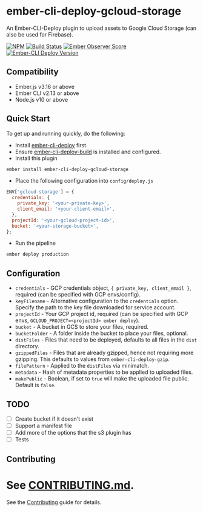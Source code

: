 # ember-cli-deploy-gcloud-storage

An Ember-CLI-Deploy plugin to upload assets to Google Cloud Storage (can also be used for Firebase).

[![NPM][npm-badge-img]][npm-badge-link]
[![Build Status][travis-badge]][travis-badge-url]
[![Ember Observer Score][ember-observer-badge]][ember-observer-url]  
[![Ember-CLI Deploy Version][ember-cli-deploy-badge]][ember-cli-deploy-url]

## Compatibility

- Ember.js v3.16 or above
- Ember CLI v2.13 or above
- Node.js v10 or above

## Quick Start

To get up and running quickly, do the following:

- Install [ember-cli-deploy] first.
- Ensure [ember-cli-deploy-build] is installed and configured.
- Install this plugin

```bash
ember install ember-cli-deploy-gcloud-storage
```

- Place the following configuration into `config/deploy.js`

```javascript
ENV['gcloud-storage'] = {
  credentials: {
    private_key: '<your-private-key>',
    client_email: '<your-client-email>',
  },
  projectId: '<your-gcloud-project-id>',
  bucket: '<your-storage-bucket>',
};
```

- Run the pipeline

```bash
ember deploy production
```

## Configuration

- `credentials` - GCP credentials object, `{ private_key, client_email }`, required (can be specified with GCP envs/config).
- `keyFilename` - Alternative configuration to the `credentials` option. Specify the path to the key file downloaded for service account.
- `projectId` - Your GCP project id, required (can be specified with GCP envs, `GCLOUD_PROJECT=<projectId> ember deploy`).
- `bucket` - A bucket in GCS to store your files, required.
- `bucketFolder` - A folder inside the bucket to place your files, optional.
- `distFiles` - Files that need to be deployed, defaults to all files in the `dist` directory.
- `gzippedFiles` - Files that are already gzipped, hence not requiring more gzipping. This defaults to values from `ember-cli-deploy-gzip`.
- `filePattern` - Applied to the `distFiles` via minimatch.
- `metadata` - Hash of metadata properties to be applied to uploaded files.
- `makePublic` - Boolean, if set to `true` will make the uploaded file public. Default is `false`.

## TODO

- [ ] Create bucket if it doesn't exist
- [ ] Support a manifest file
- [ ] Add more of the options that the s3 plugin has
- [ ] Tests

## Contributing

# See [CONTRIBUTING.md].

See the [Contributing](CONTRIBUTING.md) guide for details.

[npm-badge-img]: https://badge.fury.io/js/ember-cli-deploy-gcloud-storage.svg
[npm-badge-link]: http://badge.fury.io/js/ember-cli-deploy-gcloud-storage
[travis-badge]: https://travis-ci.org/knownasilya/ember-cli-deploy-gcloud-storage.svg
[travis-badge-url]: https://travis-ci.org/knownasilya/ember-cli-deploy-gcloud-storage
[ember-observer-badge]: http://emberobserver.com/badges/ember-cli-deploy-gcloud-storage.svg
[ember-observer-url]: http://emberobserver.com/addons/ember-cli-deploy-gcloud-storage
[ember-cli-deploy-badge]: https://ember-cli-deploy.github.io/ember-cli-deploy-version-badges/plugins/ember-cli-deploy-gcloud-storage.svg
[ember-cli-deploy-url]: http://ember-cli-deploy.github.io/ember-cli-deploy-version-badges/
[ember-cli-deploy]: https://github.com/ember-cli-deploy/ember-cli-deploy
[ember-cli-deploy-build]: https://github.com/ember-cli-deploy/ember-cli-deploy-build
[contributing.md]: CONTRIBUTING.md
